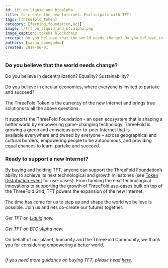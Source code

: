 ```yaml
---
id: tft_on_liquid_and_btcalpha
title: Co-create the new Internet. Participate with TFT!
tags: [threefold_token]
category: [farming,foundation,aci]
image: ./tft_on_liquid_and_btcalpha.png
image_caption: tokens blockchain
excerpt: Do you believe that the world needs change? Do you believe in decentralization? Equality? Sustainability?..
authors: [sacha_obeegadoo]
created: 2019-06-01
---
```


### Do you believe that the world needs change?

Do you believe in decentralization? Equality? Sustainability?
<br/>
<br/>
Do you believe in circular economies, where everyone is invited to partake and succeed?
<br/>
<br/>
The ThreeFold Token is the currency of the new Internet and brings true solutions to all the above questions. 
<br/>
<br/>
It supports the ThreeFold Foundation - an open ecosystem that is shaping a better world by empowering game-changing technology. ThreeFold is growing a green and conscious peer-to-peer Internet that is available everywhere and owned by everyone – across geographical and cultural borders, empowering people to be autonomous, and providing equal chances to learn, partake and succeed.

### Ready to support a new Internet?

By buying and holding TFT, anyone can support the ThreeFold Foundation’s ability to achieve its next technological and growth milestones (see [Token Distribution Event](https://wiki.threefold.io/#/tdeoverview) for use-cases). From funding the next technological innovations to supporting the growth of ThreeFold use-cases built on top of the ThreeFold Grid, TFT powers the expansion of the new Internet. 
<br/>
<br/>
The time has come for us to step up and shape the world we believe is possible. Join us and lets co-create our futures together.
<br/>
<br/>
*Get TFT on [Liquid](https://app.liquid.com/exchange/TFTBTC) now.*
<br/>
<br/>
*Get TFT on [BTC-Alpha](https://btc-alpha.com/en/exchange/TFT_BTC) now.*
<br/>
<br/>
On behalf of our planet, humanity and the ThreeFold Community, we thank you for considering empowering a better world.
<br/>
<br/>

*If you need more guidance on buying TFT, please head [here](https://wiki.threefold.io/#/how_to_buy_and_sell).*